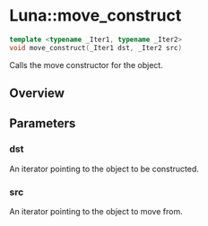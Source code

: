 # Luna::move_construct

```c++
template <typename _Iter1, typename _Iter2>
void move_construct(_Iter1 dst, _Iter2 src)
```

Calls the move constructor for the object. 

## Overview


## Parameters
### dst
An iterator pointing to the object to be constructed. 

### src
An iterator pointing to the object to move from. 

